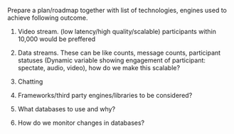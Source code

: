 Prepare a plan/roadmap together with list of technologies, engines used to achieve following outcome.

1. Video stream. (low latency/high quality/scalable) participants within 10,000 would be preffered

2. Data streams. These can be like counts, message counts, participant statuses (Dynamic variable showing engagement of participant: spectate, audio, video), how do we make this scalable?

3. Chatting

4. Frameworks/third party engines/libraries to be considered?

5. What databases to use and why?

6. How do we monitor changes in databases?
